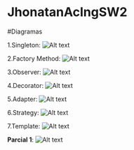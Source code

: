 # JhonatanAcIngSW2

#Diagramas

1.Singleton:
![Alt text](<./diagramas_uml/singleton.png>)

2.Factory Method:
![Alt text](<./diagramas_uml/factory.png>)

3.Observer:
![Alt text](<./diagramas_uml/observer.png>)

4.Decorator:
![Alt text](<./diagramas_uml/decorator.png>)

5.Adapter:
![Alt text](<./diagramas_uml/adapter.png>)

6.Strategy:
![Alt text](<./diagramas_uml/strategy.png>)

7.Template:
![Alt text](<./diagramas_uml/template.png>)

**Parcial 1**:
![Alt text](<./diagramas_uml/quiz.png>)